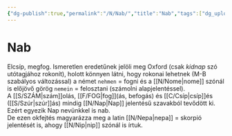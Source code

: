```yaml
---
{"dg-publish":true,"permalink":"/N/Nab/","title":"Nab","tags":["dg_uploaded"],"created":"2023-10-25T05:00","updated":"2023-11-08T04:08"}
---
```



# Nab

Elcsíp, megfog. Ismeretlen eredetűnek jelöli meg Oxford (csak *kidnap* szó utótagjához rokonít), holott könnyen látni, hogy rokonai lehetnek (M-B szabályos változással) a német `nehmen` = fogni és a [[N/Nome\|nome]] szónál is előjövő görög `nemein` = felosztani (számolni alapjelentéssel).  
A [[S/SZÁM\|szám]]olás, [[F/FOG\|fog]]\(ás, befogás) és [[C/Csíp\|csíp]]és ([[S/Szúr\|szúr]]ás) mindig [[N/Nap\|Nap]] jelentésű szavakból tevődött ki. Ezért egyezik Nap nevünkkel is nab.  
De ezen okfejtés magyarázza meg a latin [[N/Nepa\|nepa]] = skorpió jelentését is, ahogy [[N/Nip\|nip]] szónál is írtuk.  